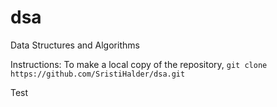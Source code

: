 # dsa
Data Structures and Algorithms

Instructions:
To make a local copy of the repository, `git clone https://github.com/SristiHalder/dsa.git`

Test